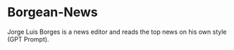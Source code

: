 # Borgean-News
Jorge Luis Borges is a news editor and reads the top news on his own style (GPT Prompt).
